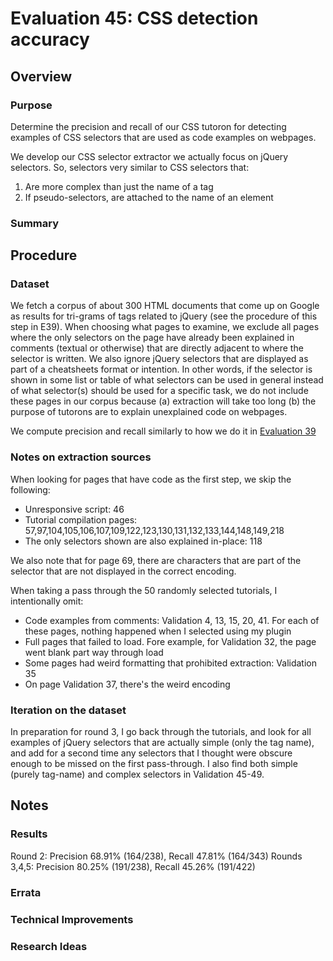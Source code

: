 # Evaluation 45: CSS detection accuracy

## Overview

### Purpose

Determine the precision and recall of our CSS tutoron for detecting examples of CSS selectors that are used as code examples on webpages.

We develop our CSS selector extractor we actually focus on jQuery selectors.  So, selectors very similar to CSS selectors that:
1. Are more complex than just the name of a tag
2. If pseudo-selectors, are attached to the name of an element

### Summary


## Procedure

### Dataset

We fetch a corpus of about 300 HTML documents that come up on Google as results for tri-grams of tags related to jQuery (see the procedure of this step in E39).  When choosing what pages to examine, we exclude all pages where the only selectors on the page have already been explained in comments (textual or otherwise) that are directly adjacent to where the selector is written.  We also ignore jQuery selectors that are displayed as part of a cheatsheets format or intention.  In other words, if the selector is shown in some list or table of what selectors can be used in general instead of what selector(s) should be used for a specific task, we do not include these pages in our corpus because (a) extraction will take too long (b) the purpose of tutorons are to explain unexplained code on webpages.

We compute precision and recall similarly to how we do it in [Evaluation 39](../eval/eval39)

### Notes on extraction sources

When looking for pages that have code as the first step, we skip the following:
* Unresponsive script: 46
* Tutorial compilation pages: 57,97,104,105,106,107,109,122,123,130,131,132,133,144,148,149,218
* The only selectors shown are also explained in-place: 118

We also note that for page 69, there are characters that are part of the selector that are not displayed in the correct encoding.

When taking a pass through the 50 randomly selected tutorials, I intentionally omit:
* Code examples from comments: Validation 4, 13, 15, 20, 41.  For each of these pages, nothing happened when I selected using my plugin
* Full pages that failed to load. Fore example, for Validation 32, the page went blank part way through load
* Some pages had weird formatting that prohibited extraction: Validation 35
* On page Validation 37, there's the weird encoding

### Iteration on the dataset

In preparation for round 3, I go back through the tutorials, and look for all examples of jQuery selectors that are actually simple (only the tag name), and add for a second time any selectors that I thought were obscure enough to be missed on the first pass-through.  I also find both simple (purely tag-name) and complex selectors in Validation 45-49.

## Notes

### Results

Round 2: Precision 68.91% (164/238), Recall 47.81% (164/343)
Rounds 3,4,5: Precision 80.25% (191/238), Recall 45.26% (191/422)

### Errata

### Technical Improvements

### Research Ideas
 
